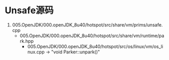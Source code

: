 # Unsafe源码
1. 005.OpenJDK/000.openJDK_8u40/hotspot/src/share/vm/prims/unsafe.cpp
     - 005.OpenJDK/000.openJDK_8u40/hotspot/src/share/vm/runtime/park.hpp
         + 005.OpenJDK/000.openJDK_8u40/hotspot/src/os/linux/vm/os_linux.cpp -> "void Parker::unpark()"
